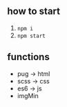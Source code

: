 ## how to start
1. `npm i`
2. `npm start`

## functions
* pug -> html
* scss -> css
* es6 -> js
* imgMin